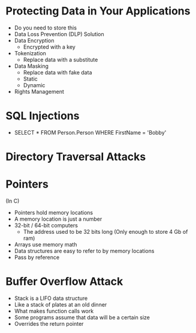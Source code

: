 # Protecting Data in Your Applications
- Do you need to store this 
- Data Loss Prevention (DLP) Solution
- Data Encryption
	- Encrypted with a key
- Tokenization
	- Replace data with a substitute
- Data Masking
	- Replace data with fake data
	- Static 
	- Dynamic
- Rights Management

# SQL Injections
- SELECT * FROM Person.Person WHERE FirstName = 'Bobby'

# Directory Traversal Attacks

# Pointers
(In C)
- Pointers hold memory locations
- A memory location is just a number
- 32-bit / 64-bit computers
	- The address used to be 32 bits long (Only enough to store 4 Gb of ram)
- Arrays use memory math
- Data structures are easy to refer to by memory locations
- Pass by reference

# Buffer Overflow Attack
- Stack is a LIFO data structure
- Like a stack of plates at an old dinner
- What makes function calls work
- Some programs assume that data will be a certain size
- Overrides the return pointer